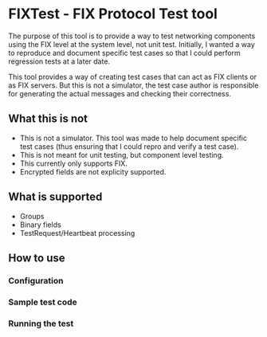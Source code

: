 # FIXTest - FIX Protocol Test tool
The purpose of this tool is to provide a way to test networking components
using the FIX level at the system level, not unit test.  Initially, I
wanted a way to reproduce and document specific test cases so that I
could perform regression tests at a later date.

This tool provides a way of creating test cases that can act as FIX clients
or as FIX servers.  But this is not a simulator, the test case author is
responsible for generating the actual messages and checking their correctness.

## What this is not
* This is not a simulator. This tool was made to help document specific
test cases (thus ensuring that I could repro and verify a test case).
* This is not meant for unit testing, but component level testing.
* This currently only supports FIX.
* Encrypted fields are not explicity supported.

## What is supported
* Groups
* Binary fields
* TestRequest/Heartbeat processing

## How to use
### Configuration
### Sample test code
### Running the test

